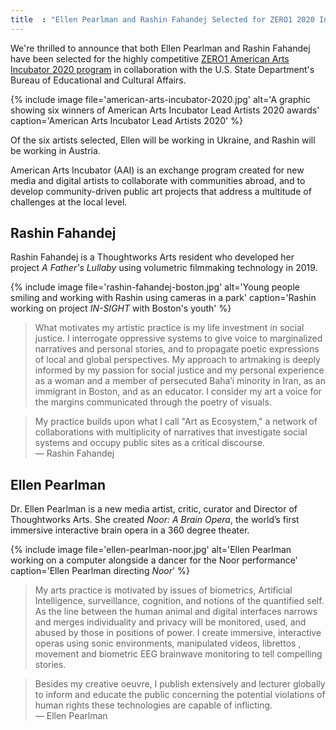 ```yaml
---
title  : "Ellen Pearlman and Rashin Fahandej Selected for ZERO1 2020 Incubator"
---
```

We're thrilled to announce that both Ellen Pearlman and Rashin Fahandej have been selected for the highly competitive  [ZERO1 American Arts Incubator 2020 program](https://americanartsincubator.org/american-arts-incubator-2020-lead-artist-announcement/) in collaboration with the U.S. State Department's Bureau of Educational and Cultural Affairs.

{% include image file='american-arts-incubator-2020.jpg'
   alt='A graphic showing six winners of American Arts Incubator Lead Artists 2020 awards'
   caption='American Arts Incubator Lead Artists 2020' %}

Of the six artists selected, Ellen will be working in Ukraine, and Rashin will be working in Austria.

<!--excerpt-ends-->

American Arts Incubator (AAI) is an exchange program created for new media and digital artists to collaborate with communities abroad, and to develop community-driven public art projects that address a multitude of challenges at the local level.

## Rashin Fahandej

Rashin Fahandej is a Thoughtworks Arts resident who developed her project _A Father's Lullaby_ using volumetric filmmaking technology in 2019.

{% include image file='rashin-fahandej-boston.jpg'
   alt='Young people smiling and working with Rashin using cameras in a park'
   caption='Rashin working on project _IN-SIGHT_ with Boston\'s youth' %}

> What motivates my artistic practice is my life investment in social justice. I interrogate oppressive systems to give voice to marginalized narratives and personal stories, and to propagate poetic expressions of local and global perspectives. My approach to artmaking is deeply informed by my passion for social justice and my personal experience as a woman and a member of persecuted Baha’i minority in Iran, as an immigrant in Boston, and as an educator. I consider my art a voice for the margins communicated through the poetry of visuals.

> My practice builds upon what I call "Art as Ecosystem," a network of collaborations with multiplicity of narratives that investigate social systems and occupy public sites as a critical discourse.<br><span class='quotee'>— Rashin Fahandej</span>

## Ellen Pearlman

Dr. Ellen Pearlman is a new media artist, critic, curator and Director of Thoughtworks Arts. She created _Noor: A Brain Opera_, the world’s first immersive interactive brain opera in a 360 degree theater.

{% include image file='ellen-pearlman-noor.jpg'
   alt='Ellen Pearlman working on a computer alongside a dancer for the Noor performance'
   caption='Ellen Pearlman directing _Noor_' %}

> My arts practice is motivated by issues of biometrics, Artificial Intelligence, surveillance, cognition, and notions of the quantified self. As the line between the human animal and digital interfaces narrows and merges individuality and privacy will be monitored, used, and abused by those in positions of power. I create immersive, interactive operas using sonic environments, manipulated videos, librettos , movement and biometric EEG brainwave monitoring to tell compelling stories.

> Besides my creative oeuvre, I publish extensively and lecturer globally to inform and educate the public concerning  the potential violations of human rights these technologies are capable of inflicting.<br><span class='quotee'>— Ellen Pearlman</span>

